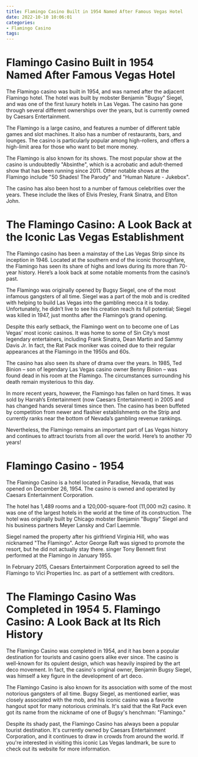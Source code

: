 ```yaml
---
title: Flamingo Casino Built in 1954 Named After Famous Vegas Hotel
date: 2022-10-10 10:06:01
categories:
- Flamingo Casino
tags:
---
```



#  Flamingo Casino Built in 1954 Named After Famous Vegas Hotel

The Flamingo casino was built in 1954, and was named after the adjacent Flamingo hotel. The hotel was built by mobster Benjamin "Bugsy" Siegel, and was one of the first luxury hotels in Las Vegas. The casino has gone through several different ownerships over the years, but is currently owned by Caesars Entertainment.

The Flamingo is a large casino, and features a number of different table games and slot machines. It also has a number of restaurants, bars, and lounges. The casino is particularly popular among high-rollers, and offers a high-limit area for those who want to bet more money.

The Flamingo is also known for its shows. The most popular show at the casino is undoubtedly "Absinthe", which is a acrobatic and adult-themed show that has been running since 2011. Other notable shows at the Flamingo include "50 Shades! The Parody" and "Human Nature - Jukebox".

The casino has also been host to a number of famous celebrities over the years. These include the likes of Elvis Presley, Frank Sinatra, and Elton John.

#  The Flamingo Casino: A Look Back at the Iconic Las Vegas Establishment

The Flamingo casino has been a mainstay of the Las Vegas Strip since its inception in 1946. Located at the southern end of the iconic thoroughfare, the Flamingo has seen its share of highs and lows during its more than 70-year history. Here’s a look back at some notable moments from the casino’s past.

The Flamingo was originally opened by Bugsy Siegel, one of the most infamous gangsters of all time. Siegel was a part of the mob and is credited with helping to build Las Vegas into the gambling mecca it is today. Unfortunately, he didn’t live to see his creation reach its full potential; Siegel was killed in 1947, just months after the Flamingo’s grand opening.

Despite this early setback, the Flamingo went on to become one of Las Vegas’ most iconic casinos. It was home to some of Sin City’s most legendary entertainers, including Frank Sinatra, Dean Martin and Sammy Davis Jr. In fact, the Rat Pack moniker was coined due to their regular appearances at the Flamingo in the 1950s and 60s.

The casino has also seen its share of drama over the years. In 1985, Ted Binion – son of legendary Las Vegas casino owner Benny Binion – was found dead in his room at the Flamingo. The circumstances surrounding his death remain mysterious to this day.

In more recent years, however, the Flamingo has fallen on hard times. It was sold by Harrah’s Entertainment (now Caesars Entertainment) in 2005 and has changed hands several times since then. The casino has been buffeted by competition from newer and flashier establishments on the Strip and currently ranks near the bottom of Nevada’s gambling revenue rankings.

Nevertheless, the Flamingo remains an important part of Las Vegas history and continues to attract tourists from all over the world. Here’s to another 70 years!

#  Flamingo Casino - 1954

The Flamingo Casino is a hotel located in Paradise, Nevada, that was opened on December 26, 1954. The casino is owned and operated by Caesars Entertainment Corporation.

The hotel has 1,489 rooms and a 120,000-square-foot (11,000 m2) casino. It was one of the largest hotels in the world at the time of its construction. The hotel was originally built by Chicago mobster Benjamin "Bugsy" Siegel and his business partners Meyer Lansky and Carl Laemmle.

Siegel named the property after his girlfriend Virginia Hill, who was nicknamed "The Flamingo". Actor George Raft was signed to promote the resort, but he did not actually stay there. singer Tony Bennett first performed at the Flamingo in January 1955.

In February 2015, Caesars Entertainment Corporation agreed to sell the Flamingo to Vici Properties Inc. as part of a settlement with creditors.

#  The Flamingo Casino Was Completed in 1954 5. Flamingo Casino: A Look Back at Its Rich History

The Flamingo Casino was completed in 1954, and it has been a popular destination for tourists and casino goers alike ever since. The casino is well-known for its opulent design, which was heavily inspired by the art deco movement. In fact, the casino's original owner, Benjamin Bugsy Siegel, was himself a key figure in the development of art deco.

The Flamingo Casino is also known for its association with some of the most notorious gangsters of all time. Bugsy Siegel, as mentioned earlier, was closely associated with the mob, and his iconic casino was a favorite hangout spot for many notorious criminals. It's said that the Rat Pack even got its name from the nickname of one of Bugsy's henchman: "Flamingo."

Despite its shady past, the Flamingo Casino has always been a popular tourist destination. It's currently owned by Caesars Entertainment Corporation, and it continues to draw in crowds from around the world. If you're interested in visiting this iconic Las Vegas landmark, be sure to check out its website for more information.
